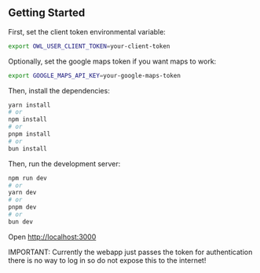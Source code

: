 
## Getting Started

First, set the client token environmental variable:

```bash
export OWL_USER_CLIENT_TOKEN=your-client-token
```

Optionally, set the google maps token if you want maps to work:

```bash
export GOOGLE_MAPS_API_KEY=your-google-maps-token
```

Then, install the dependencies:

```bash
yarn install
# or
npm install
# or
pnpm install
# or
bun install
```


Then, run the development server:

```bash
npm run dev
# or
yarn dev
# or
pnpm dev
# or
bun dev
```

Open [http://localhost:3000](http://localhost:3000)

IMPORTANT: Currently the webapp just passes the token for authentication there is no way to log in so do not expose this to the internet!